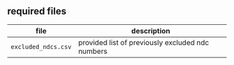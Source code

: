 ## required files
|   file              | description                                     |
|---------------------|-------------------------------------------------|
|`excluded_ndcs.csv`  | provided list of previously excluded ndc numbers|
